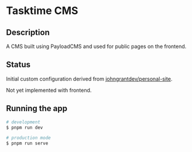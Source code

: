 # Tasktime CMS

## Description

A CMS built using PayloadCMS and used for public pages on the frontend.

## Status

Initial custom configuration derived from [johngrantdev/personal-site](https://github.com/johngrantdev/personal-site).

Not yet implemented with frontend.

## Running the app

```bash
# development
$ pnpm run dev

# production mode
$ pnpm run serve
```